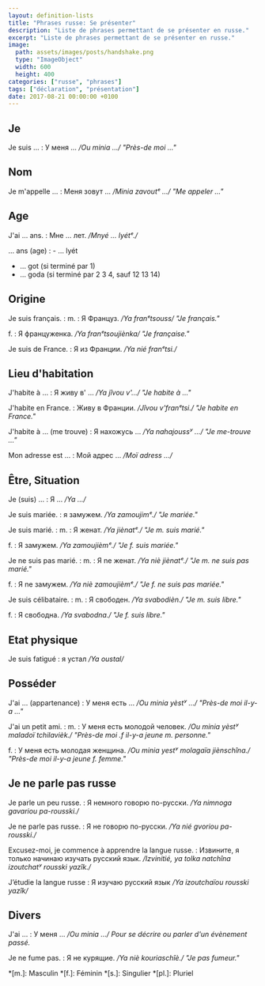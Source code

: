 ```yaml
---
layout: definition-lists
title: "Phrases russe: Se présenter"
description: "Liste de phrases permettant de se présenter en russe."
excerpt: "Liste de phrases permettant de se présenter en russe."
image:
  path: assets/images/posts/handshake.png
  type: "ImageObject"
  width: 600
  height: 400
categories: ["russe", "phrases"]
tags: ["déclaration", "présentation"]
date: 2017-08-21 00:00:00 +0100
---
```


## Je

Je suis …
: У меня …
*/Ou minia …/ "Près-de moi …"*


## Nom

Je m'appelle …
: Меня зовут …
*/Minia zavoutᵉ …/ "Me appeler …"*


## Age

J'ai … ans.
: Мне … лет.
*/Mnyé … lyétᵉ./*

… ans (age)
: - … lyét
  - … got (si terminé par 1)
  - … goda (si terminé par 2 3 4, sauf 12 13 14)


## Origine

Je suis français.
: m.
  : Я Француз.
  */Ya franᵉtsouss/ "Je français."*

  f.
  : Я француженка.
  */Ya franᵉtsoujiènka/ "Je française."*

Je suis de France.
: Я из Франции.
*/Ya nié franᵉtsi./*


## Lieu d'habitation

J'habite à …
: Я живу в' …
*/Ya jîvou v'…/ "Je habite à …"*

J'habite en France.
: Живу в Франции.
*/Jîvou v'franᵉtsi./ "Je habite en France."*

J'habite à … (me trouve)
: Я нахожусь …
*/Ya nahajoussʸ …/ "Je me-trouve …"*

Mon adresse est …
: Мой адрес …
*/Moï adress …/*


## Être, Situation

Je (suis) …
: Я …
*/Ya …/*

Je suis mariée.
: я замужем.
*/Ya zamoujimᵉ./ "Je mariée."*

Je suis marié.
: m.
  : Я женат.
  */Ya jiènatᵉ./ "Je m. suis marié."*

  f.
  : Я замужем.
   */Ya zamoujièmᵉ./ "Je f. suis mariée."*

Je ne suis pas marié.
: m.
  : Я ne женат.
  */Ya niè jiènatᵉ./ "Je m. ne suis pas marié."*

  f.
  : Я ne замужем.
  */Ya niè zamoujièmᵉ./ "Je f. ne suis pas mariée."*

Je suis célibataire.
: m.
  : Я свободен.
  */Ya svabodièn./ "Je m. suis libre."*

  f.
  : Я свободна.
  */Ya svabodna./ "Je f. suis libre."*


## Etat physique

Je suis fatigué
: я устал
*/Ya oustal/*


## Posséder

J'ai … (appartenance)
: У меня есть …
*/Ou minia yèstʸ …/ "Près-de moi il-y-a …"*

J'ai un petit ami.
: m.
  : У меня есть молодой человек.
  */Ou minia yèstʸ maladoï tchilavièk./ "Près-de moi .f il-y-a jeune m. personne."*

  f.
  : У меня есть молодая женщина.
  */Ou minia yestʸ molagaïa jiènschîna./ "Près-de moi il-y-a jeune f. femme."*


## Je ne parle pas russe

Je parle un peu russe.
: Я немного говорю по-русски.
*/Ya nimnoga gavariou pa-rousski./*

Je ne parle pas russe.
: Я не говорю по-русски.
*/Ya nié gvoriou pa-rousski./*

Excusez-moi, je commence à apprendre la langue russe.
: Извините, я только начинаю изучать русский язык.
*/Izvinitié, ya tolka natchîna izoutchatʸ rousski yazîk./*

J’étudie la langue russe
: Я изучаю русский язык
*/Ya izoutchaïou rousski yazîk/*


## Divers

J'ai …
: У меня …
*/Ou minia …/  Pour se décrire ou parler d'un évènement passé.*

Je ne fume pas.
: Я не курящие.
*/Ya niè kouriaschîè./ "Je pas fumeur."*



*[m.]: Masculin
*[f.]: Féminin
*[s.]: Singulier
*[pl.]: Pluriel
